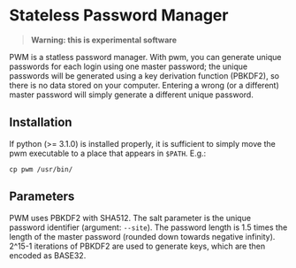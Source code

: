 # Stateless Password Manager

> **Warning: this is experimental software**

PWM is a statless password manager. With pwm, you can generate unique
passwords for each login using one master password; the unique passwords
will be generated using a key derivation function (PBKDF2), so there is
no data stored on your computer. Entering a wrong (or a different) master
password will simply generate a different unique password.

## Installation

If python (>= 3.1.0) is installed properly, it is sufficient to simply
move the pwm executable to a place that appears in `$PATH`. E.g.:

    cp pwm /usr/bin/

## Parameters

PWM uses PBKDF2 with SHA512. The salt parameter is the unique password
identifier (argument: `--site`). The password length is 1.5 times the
length of the master password (rounded down towards negative infinity).
2^15-1 iterations of PBKDF2 are used to generate keys, which are then
encoded as BASE32.
